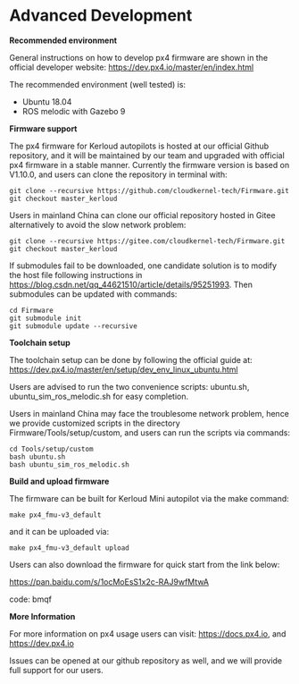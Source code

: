 # Advanced Development

**Recommended environment**

General instructions on how to develop px4 firmware are shown in the official developer website: https://dev.px4.io/master/en/index.html

The recommended environment (well tested) is:

- Ubuntu 18.04
- ROS melodic with Gazebo 9

**Firmware support**

The px4 firmware for Kerloud autopilots is hosted at our official Github repository, and it will be maintained by our team and upgraded with official px4 firmware in a stable manner. Currently the firmware version is based on V1.10.0, and users can clone the repository in terminal with:

    git clone --recursive https://github.com/cloudkernel-tech/Firmware.git
    git checkout master_kerloud

Users in mainland China can clone our official repository hosted in Gitee alternatively to avoid the slow network problem:

    git clone --recursive https://gitee.com/cloudkernel-tech/Firmware.git
    git checkout master_kerloud

If submodules fail to be downloaded, one candidate solution is to modify the host file following instructions in <https://blog.csdn.net/qq_44621510/article/details/95251993>.
Then submodules can be updated with commands:

    cd Firmware
    git submodule init
    git submodule update --recursive

**Toolchain setup**

The toolchain setup can be done by following the official guide at:
https://dev.px4.io/master/en/setup/dev_env_linux_ubuntu.html

Users are advised to run the two convenience scripts: ubuntu.sh, ubuntu_sim_ros_melodic.sh for easy completion.

Users in mainland China may face the troublesome network problem, hence we provide customized scripts in the directory Firmware/Tools/setup/custom, and users can run the scripts via commands:

    cd Tools/setup/custom
    bash ubuntu.sh
    bash ubuntu_sim_ros_melodic.sh

**Build and upload firmware**

The firmware can be built for Kerloud Mini autopilot via the make command:

    make px4_fmu-v3_default

and it can be uploaded via:

    make px4_fmu-v3_default upload

Users can also download the firmware for quick start from the link below:

<https://pan.baidu.com/s/1ocMoEsS1x2c-RAJ9wfMtwA>

code: bmqf


**More Information**

For more information on px4 usage users can visit:
<https://docs.px4.io>, and <https://dev.px4.io>

Issues can be opened at our github repository as well, and we will provide full support for our users.


